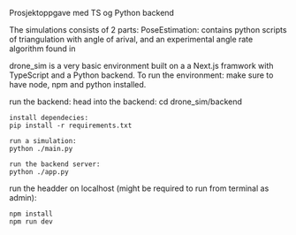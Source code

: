 Prosjektoppgave med TS og Python backend


The simulations consists of 2 parts:
PoseEstimation:
    contains python scripts of triangulation with angle of arival, and an experimental angle rate algorithm found in 

drone_sim is a very basic environment built on a a Next.js framwork with TypeScript and a Python backend. To run the environment:
make sure to have node, npm and python installed. 

run the backend:
    head into the backend:
    cd drone_sim/backend

    install dependecies:
    pip install -r requirements.txt

    run a simulation:
    python ./main.py

    run the backend server:
    python ./app.py

run the headder on localhost (might be required to run from terminal as admin):

    npm install
    npm run dev
